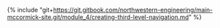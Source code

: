 {% include "git+https://git.gitbook.com/northwestern-engineering/main-mccormick-site.git/module_4/creating-third-level-navigation.md" %}




